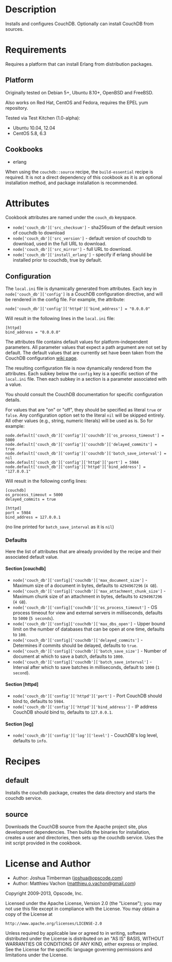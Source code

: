Description
===========

Installs and configures CouchDB. Optionally can install CouchDB from sources.

Requirements
============

Requires a platform that can install Erlang from distribution packages.

## Platform

Originally tested on Debian 5+, Ubuntu 8.10+, OpenBSD and FreeBSD.

Also works on Red Hat, CentOS and Fedora, requires the EPEL yum repository.

Tested via Test Kitchen (1.0-alpha):

* Ubuntu 10.04, 12.04
* CentOS 5.8, 6.3

## Cookbooks

* erlang

When using the `couchdb::source` recipe, the `build-essential` recipe
is required. It is not a direct dependency of this cookbook as it is
an optional installation method, and package installation is
recommended.

Attributes
==========

Cookbook attributes are named under the `couch_db` keyspace.

* `node['couch_db']['src_checksum']` - sha256sum of the default version of couchdb to download
* `node['couch_db']['src_version']` - default version of couchdb to download, used in the full URL to download.
* `node['couch_db']['src_mirror']` - full URL to download.
* `node['couch_db']['install_erlang']` - specify if erlang should be installed prior to
  couchdb, true by default.

Configuration
-------------

The `local.ini` file is dynamically generated from attributes. Each key in
`node['couch_db']['config']` is a CouchDB configuration directive, and will
be rendered in the config file. For example, the attribute:

    node['couch_db']['config']['httpd']['bind_address'] = "0.0.0.0"

Will result in the following lines in the `local.ini` file:

    [httpd]
    bind_address = "0.0.0.0"

The attributes file contains default values for platform-independent
parameters. All parameter values that expect a path argument are
not set by default. The default values that are currently set have
been taken from the CouchDB configuration
[wiki page](http://wiki.apache.org/couchdb/Configurationfile_couch.ini).

The resulting configuration file is now dynamically rendered from the
attributes. Each subkey below the `config` key is a specific section
of the `local.ini` file. Then each subkey in a section is a parameter
associated with a value.

You should consult the CouchDB documentation for specific
configuration details.

For values that are "on" or "off", they should be specified as literal
`true` or `false`. Any configuration option set to the literal `nil` will
be skipped entirely. All other values (e.g., string, numeric literals) will
be used as is. So for example:

    node.default['couch_db']['config']['couchdb']['os_process_timeout'] = 5000
    node.default['couch_db']['config']['couchdb']['delayed_commits'] = true
    node.default['couch_db']['config']['couchdb']['batch_save_interval'] = nil
    node.default['couch_db']['config']['httpd']['port'] = 5984
    node.default['couch_db']['config']['httpd']['bind_address'] = "127.0.0.1"

Will result in the following config lines:

    [couchdb]
    os_process_timeout = 5000
    delayed_commits = true

    [httpd]
    port = 5984
    bind_address = 127.0.0.1

(no line printed for `batch_save_interval` as it is `nil`)

### Defaults

Here the list of attributes that are already provided by the recipe
and their associated default value.

#### Section [couchdb]

* `node['couch_db']['config]['couchdb']['max_document_size']` -
   Maximum size of a document in bytes, defaults to `4294967296` (`4 GB`).
* `node['couch_db']['config]['couchdb']['max_attachment_chunk_size']` -
   Maximum chunk size of an attachment in bytes, defaults to `4294967296` (`4 GB`).
* `node['couch_db']['config]['couchdb']['os_process_timeout']` -
   OS process timeout for view and external servers in milliseconds, defaults to `5000` (`5 seconds`).
* `node['couch_db']['config]['couchdb']['max_dbs_open']` -
   Upper bound limit on the number of databases that can be open at one time, defaults to `100`.
* `node['couch_db']['config]['couchdb']['delayed_commits']` -
   Determines if commits should be delayed, defaults to `true`.
* `node['couch_db']['config]['couchdb']['batch_save_size']` -
   Number of document at which to save a batch, defaults to `1000`.
* `node['couch_db']['config]['couchdb']['batch_save_interval']` -
   Interval after which to save batches in milliseconds, default to `1000` (`1 second`).

#### Section [httpd]

* `node['couch_db']['config']['httpd']['port']` -
   Port CouchDB should bind to, defaults to `5984`.
* `node['couch_db']['config']['httpd']['bind_address']` -
   IP address CouchDB should bind to, defaults to `127.0.0.1`.

#### Section [log]

* `node['couch_db']['config']['log']['level']` -
   CouchDB's log level, defaults to `info`.

Recipes
=======

default
-------

Installs the couchdb package, creates the data directory and starts the couchdb service.

source
------

Downloads the CouchDB source from the Apache project site, plus development dependencies. Then builds the binaries for installation, creates a user and directories, then sets up the couchdb service. Uses the init script provided in the cookbook.

License and Author
==================

* Author: Joshua Timberman (<joshua@opscode.com>)
* Author: Matthieu Vachon (<matthieu.o.vachon@gmail.com>)

Copyright 2009-2013, Opscode, Inc.

Licensed under the Apache License, Version 2.0 (the "License");
you may not use this file except in compliance with the License.
You may obtain a copy of the License at

    http://www.apache.org/licenses/LICENSE-2.0

Unless required by applicable law or agreed to in writing, software
distributed under the License is distributed on an "AS IS" BASIS,
WITHOUT WARRANTIES OR CONDITIONS OF ANY KIND, either express or implied.
See the License for the specific language governing permissions and
limitations under the License.
